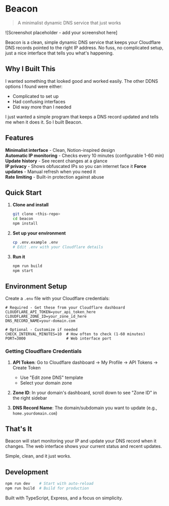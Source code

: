 # Beacon

> A minimalist dynamic DNS service that just works

![Screenshot placeholder - add your screenshot here]

Beacon is a clean, simple dynamic DNS service that keeps your Cloudflare DNS records pointed to the right IP address. No fuss, no complicated setup, just a nice interface that tells you what's happening.

## Why I Built This

I wanted something that looked good and worked easily. The other DDNS options I found were either:
- Complicated to set up
- Had confusing interfaces  
- Did way more than I needed

I just wanted a simple program that keeps a DNS record updated and tells me when it does it. So I built Beacon.

## Features

**Minimalist interface** - Clean, Notion-inspired design  
**Automatic IP monitoring** - Checks every 10 minutes (configurable 1-60 min)   
**Update history** - See recent changes at a glance  
**IP privacy** - Shows obfuscated IPs so you can internet face it
**Force updates** - Manual refresh when you need it  
**Rate limiting** - Built-in protection against abuse  

## Quick Start

1. **Clone and install**
   ```bash
   git clone <this-repo>
   cd beacon
   npm install
   ```

2. **Set up your environment**
   ```bash
   cp .env.example .env
   # Edit .env with your Cloudflare details
   ```

3. **Run it**
   ```bash
   npm run build
   npm start
   ```


## Environment Setup

Create a `.env` file with your Cloudflare credentials:

```env
# Required - Get these from your Cloudflare dashboard
CLOUDFLARE_API_TOKEN=your_api_token_here
CLOUDFLARE_ZONE_ID=your_zone_id_here  
DNS_RECORD_NAME=your-domain.com

# Optional - Customize if needed
CHECK_INTERVAL_MINUTES=10  # How often to check (1-60 minutes)
PORT=3000                  # Web interface port
```

### Getting Cloudflare Credentials

1. **API Token**: Go to Cloudflare dashboard → My Profile → API Tokens → Create Token
   - Use "Edit zone DNS" template
   - Select your domain zone
   
2. **Zone ID**: In your domain's dashboard, scroll down to see "Zone ID" in the right sidebar

3. **DNS Record Name**: The domain/subdomain you want to update (e.g., `home.yourdomain.com`)

## That's It

Beacon will start monitoring your IP and update your DNS record when it changes. The web interface shows your current status and recent updates.

Simple, clean, and it just works.

## Development

```bash
npm run dev    # Start with auto-reload
npm run build  # Build for production
```

Built with TypeScript, Express, and a focus on simplicity.